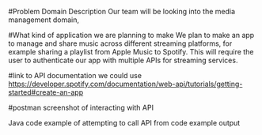#Problem Domain Description
Our team will be looking into the media management domain,

#What kind of application we are planning to make
We plan to make an app to manage and share music across different streaming platforms, for example sharing a playlist from Apple Music to Spotify.
This will require the user to authenticate our app with multiple APIs for streaming services.

#link to API documentation we could use
https://developer.spotify.com/documentation/web-api/tutorials/getting-started#create-an-app

#postman screenshot of interacting with API

Java code
  example of attempting to call API from code
  example output
  
